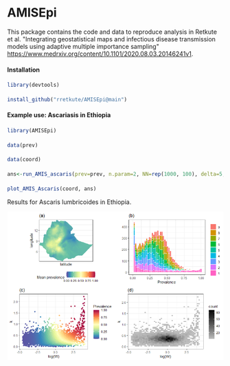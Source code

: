 # AMISEpi
 
This package contains the code and data to reproduce analysis in Retkute et al. "Integrating geostatistical maps and infectious disease transmission models using adaptive multiple importance sampling" https://www.medrxiv.org/content/10.1101/2020.08.03.20146241v1.

#### Installation

```r
library(devtools)

install_github("rretkute/AMISEpi@main")
``` 

#### Example use: Ascariasis in Ethiopia

```r
library(AMISEpi)

data(prev)

data(coord)

ans<-run_AMIS_ascaris(prev=prev, n.param=2, NN=rep(1000, 100), delta=5, ESS.R=2000)

plot_AMIS_Ascaris(coord, ans)
``` 

Results  for  Ascaris  lumbricoides  in  Ethiopia.  

![](pkg_img.png)
